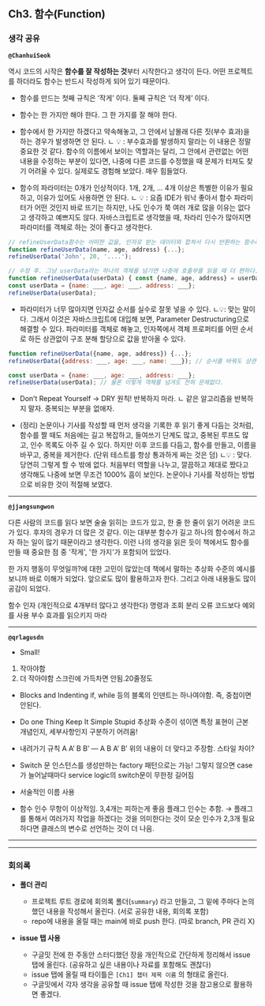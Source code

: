 ## **Ch3. 함수(Function)**

### **생각 공유**

**`@ChanhuiSeok`**

역시 코드의 시작은 **함수를 잘 작성하는 것**부터 시작한다고 생각이 든다.
어떤 프로젝트를 하더라도 함수는 반드시 작성하게 되어 있기 때문이다.

- 함수를 만드는 첫째 규칙은 ‘작게’ 이다. 둘째 규칙은 ‘더 작게’ 이다.
- 함수는 한 가지만 해야 한다. 그 한 가지를 잘 해야 한다.
- 함수에서 한 가지만 하겠다고 약속해놓고, 그 안에서 남몰래 다른 짓(부수 효과)을 하는 경우가 발생하면 안 된다.
ㄴ 💡 : 부수효과를 발생하지 말라는 이 내용은 정말 중요한 것 같다. 함수의 이름에서 보이는 역할과는 달리, 그 안에서 관련없는 어떤 내용을 수정하는 부분이 있다면, 나중에 다른 코드를 수정했을 때 문제가 터져도 찾기 어려울 수 있다. 실제로도 경험해 보았다. 매우 힘들었다.

- 함수의 파라미터는 0개가 인상적이다. 1개, 2개, ... 4개 이상은 특별한 이유가 필요하고, 이유가 있어도 사용하면 안 된다.
ㄴ 💡 : 요즘 IDE가 워낙 좋아서 함수 파라미터가 어떤 것인지 바로 뜨기는 하지만, 나도 인수가 쭉 여러 개로 많을 이유는 없다고 생각하고 예쁘지도 않다. 자바스크립트로 생각했을 때, 차라리 인수가 많아지면 파라미터를 객체로 하는 것이 좋다고 생각한다.
```js
// refineUserData함수는 어떠한 값을, 인자로 받는 데이터와 합쳐서 다시 반환하는 함수라고 가정한다.
function refineUserData(name, age, address) {...};
refineUserData('John', 20, '....');

// 수정 후. 그냥 userData라는 하나의 객체를 넘기면 나중에 호출부를 읽을 때 더 편하다.
function refineUserData(userData) { const {name, age, address} = userData; ... };
const userData = {name: ___, age: ___, address: ___};
refineUserData(userData);
```

- 파라미터가 너무 많아지면 인자값 순서를 실수로 잘못 넣을 수 있다.
ㄴ💡: 맞는 말이다. 그래서 이것은 자바스크립트에 대입해 보면, Parameter Destructuring으로 해결할 수 있다. 파라미터를 객체로 해놓고, 인자쪽에서 객체 프로퍼티를 어떤 순서로 하든 상관없이 구조 분해 할당으로 값을 받아올 수 있다.
```js
function refineUserData({name, age, address}) {...};
refineUserData({address: ___, age: ___, name: ___}); // 순서를 바꿔도 상관이 없다.

const userData = {name: ___, age: ___, address: ___};
refineUserData(userData); // 물론 이렇게 객체를 넘겨도 전혀 문제없다.
```

- Don’t Repeat Yourself → DRY 원칙! 반복하지 마라.
ㄴ 같은 알고리즘을 반복하지 말자. 중복되는 부분을 없애자.

- (정리) 논문이나 기사를 작성할 때 먼저 생각을 기록한 후 읽기 좋게 다듬는 것처럼, 함수를 짤 때도 처음에는 길고 복잡하고, 들여쓰기 단계도 많고, 중복된 루프도 많고, 인수 목록도 아주 길 수 있다. 하지만 이후 코드를 다듬고, 함수를 만들고, 이름을 바꾸고, 중복을 제거한다. (단위 테스트를 항상 통과하게 짜는 것은 덤)
ㄴ💡 : 맞다. 당연히 그렇게 할 수 밖에 없다. 처음부터 역할을 나누고, 깔끔하고 제대로 짰다고 생각해도 나중에 보면 무조건 1000% 흠이 보인다. 논문이나 기사를 작성하는 방법으로 비유한 것이 적절해 보였다.
---

**`@jjangsungwon`** 

다른 사람의 코드를 읽다 보면 술술 읽히는 코드가 있고, 한 줄 한 줄이 읽기 어려운 코드가 있다. 후자의 경우가 더 많은 것 같다. 이는 대부분 함수가 길고 하나의 함수에서 하고자 하는 일이 많기 때문이라고 생각한다. 이런 나의 생각을 읽은 듯이 책에서도 함수를 만들 때 중요한 점 중 '작게', '한 가지'가 포함되어 있었다.

한 가지 행동이 무엇일까?에 대한 고민이 많았는데 책에서 말하는 추상화 수준의 예시를 보니까 바로 이해가 되었다. 앞으로도 많이 활용하고자 한다. 그리고 아래 내용들도 많이 공감이 되었다.

함수 인자 (개인적으로 4개부터 많다고 생각한다)
명령과 조회 분리
오류 코드보다 예외를 사용
부수 효과를 읽으키지 마라

---

**`@qrlagusdn`** 
* Small!
1. 작아야함
2. 더 작아야함
스크린에 가득차면 안됨.20줄정도

* Blocks and Indenting
if, while 등의 블록의 인덴트는 하나여야함. 즉, 중첩이면 안된다. 

* Do one Thing
Keep It Simple Stupid
추상화 수준이 섞이면 특정 표현이 근본 개념인지, 세부사항인지 구분하기 어려움! 

* 내려가기 규칙
A
A’
B
B’
—
A
B
A’
B’
위의 내용이 더 맞다고 주장함.  스타일 차이?

* Switch 문
인스턴스를 생성만하는 factory 패턴으로는 가능! 
그렇지 않으면 case가 늘어날때마다 service logic의 switch문이 무한정 길어짐 

* 서술적인 이름 사용

* 함수 인수
무항이 이상적임. 3,4개는 피하는게 좋음 
플래그 인수는 추함. → 플래그를 통해서 여러가지 작업을 하겠다는 것을 의미한다는 것이 모순
인수가 2,3개 필요하다면 클래스의 변수로 선언하는 것이 더 나음.
---

---

### **회의록**

- **폴더 관리**
  - 프로젝트 루트 경로에 회의록 폴더(`summary`) 라고 만들고, 그 밑에 주마다 논의했던 내용을 작성해서 올린다. (서로 공유한 내용, 회의록 포함)
  - repo에 내용을 올릴 때는 main에 바로 push 한다. (따로 branch, PR 관리 X)

- **issue 탭 사용**
  - 구글밋 전에 한 주동안 스터디했던 장을 개인적으로 간단하게 정리해서 issue 탭에 올린다. (공유하고 싶은 내용이나 자료를 포함해도 괜찮다)
  - issue 탭에 올릴 때 타이틀은 `[Ch1] 챕터 제목 이름` 의 형태로 올린다.
  - 구글밋에서 각자 생각을 공유할 때 issue 탭에 작성한 것을 참고용으로 활용하면 좋겠다.
